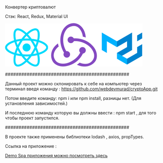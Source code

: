 Конвертер криптовалют

Стэк: React, Redux, Material UI

![alt text](public/stek.png)

##############################################

Данный проект можно склонировать к себе на компьютер через терминал введя команду : https://github.com/webdevmurad/cryptoApp.git

Потом введите команду: npm i или npm install, разницы нет. (Для установления зависимостей.)

И последнюю команду которую вы должны ввести : npm start , для того чтобы проект запустился.

##############################################

В проекте также применены библиотеки lodash , axios, propTypes. 

Ссылка на приложение :

[Demo Spa приложения можно посмотреть здесь](https://webdevmurad.github.io/cryptoApp/)


